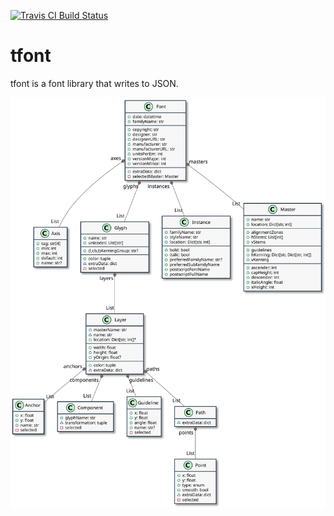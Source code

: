 [![Travis CI Build Status](https://travis-ci.org/trufont/tfont.svg?branch=master)](https://travis-ci.org/trufont/tfont)

tfont
=====

tfont is a font library that writes to JSON.

![](doc/tree.svg)
